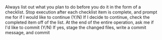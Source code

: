 Always list out what you plan to do before you do it in the form of a checklist. 
Stop execution after each checklist item is complete, and prompt me for if I would like to continue (Y/N)
If I decide to continue, check the completed item off of the list. 
At the end of the entire operation, ask me if I'd like to commit (Y/N)
If yes, stage the changed files, write a commit message, and commit
